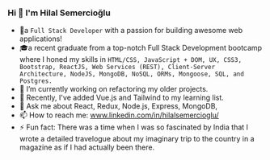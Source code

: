 ### Hi 👋 I'm Hilal Semercioğlu

- 🌟a `Full Stack Developer` with a passion for building awesome web applications! 
- 🎓a recent graduate from a top-notch Full Stack Development bootcamp where I honed my skills in `HTML/CSS, JavaScript + DOM, UX, CSS3, Bootstrap, ReactJS, Web Services (REST), Client-Server Architecture, NodeJS, MongoDB, NoSQL, ORMs, Mongoose, SQL, and Postgres.`
- 🔭 I’m currently working on refactoring my older projects.
- 🌱 Recently, I've added Vue.js and Tailwind to my learning list.
- 💬 Ask me about React, Redux, Node.js, Express, MongoDB,
- 📫 How to reach me: www.linkedin.com/in/hilalsemercioglu/
- ⚡ Fun fact: There was a time when I was so fascinated by India that I wrote a detailed travelogue about my imaginary trip to the country in a magazine as if I had actually been there.




<!--
**elinoza/elinoza** is a ✨ _special_ ✨ repository because its `README.md` (this file) appears on your GitHub profile.

Here are some ideas to get you started:

- 🔭 I’m currently working on ...
- 🌱 I’m currently learning ...
- 👯 I’m looking to collaborate on ...
- 🤔 I’m looking for help with ...
- 💬 Ask me about ...
- 📫 How to reach me: ...
- 😄 Pronouns: ...
- ⚡ Fun fact: There was a time when I was so fascinated by India that I wrote a detailed travelogue about my imaginary trip to the country in a magazine as if I had actually been there.
-->
